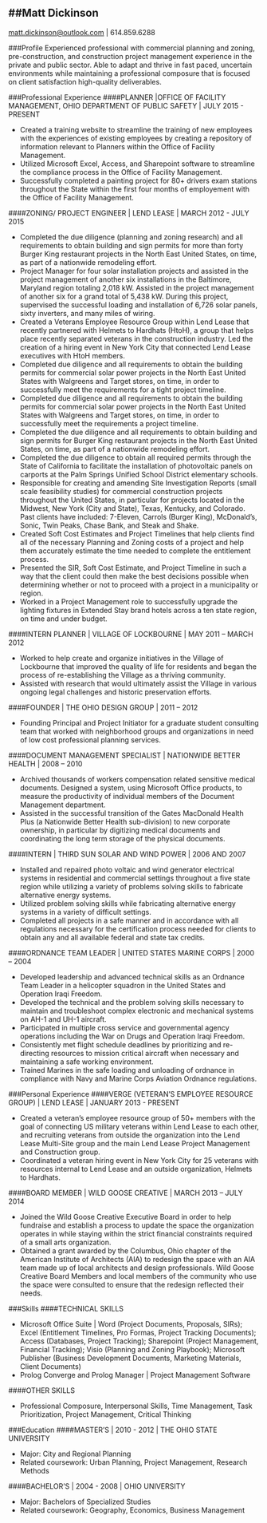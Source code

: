 ##Matt Dickinson
----
matt.dickinson@outlook.com | 614.859.6288

###Profile
Experienced professional with commercial planning and zoning, pre-construction, and construction project management experience in the private and public sector. Able to adapt and thrive in fast paced, uncertain environments while maintaining a professional composure that is focused on client satisfaction high-quality deliverables. 

###Professional Experience
####PLANNER |OFFICE OF FACILITY MANAGEMENT, OHIO DEPARTMENT OF PUBLIC SAFETY | JULY 2015 - PRESENT
- Created a training website to streamline the training of new employees with the experiences of existing employees by creating a repository of information relevant to Planners within the Office of Facility Management. 
- Utilized Microsoft Excel, Access, and Sharepoint software to streamline the compliance process in the Office of Facility Management. 
- Successfully completed a painting project for 80+ drivers exam stations throughout the State within the first four months of employement with the Office of Facility Management.

####ZONING/ PROJECT ENGINEER | LEND LEASE | MARCH 2012 - JULY 2015
- Completed the due diligence (planning and zoning research) and all requirements to obtain building and sign permits for more than forty Burger King restaurant projects in the North East United States, on time, as part of a nationwide remodeling effort.
- Project Manager for four solar installation projects and assisted in the project management of another six installations in the Baltimore, Maryland region totaling 2,018 kW. Assisted in the project management of another six for a grand total of 5,438 kW. During this project, supervised the successful loading and installation of 6,726 solar panels, sixty inverters, and many miles of wiring.
- Created a Veterans Employee Resource Group within Lend Lease that recently partnered with Helmets to Hardhats (HtoH), a group that helps place recently separated veterans in the construction industry. Led the creation of a hiring event in New York City that connected Lend Lease executives with HtoH members.
- Completed due diligence and all requirements to obtain the building permits for commercial solar power projects in the North East United States with Walgreens and Target stores, on time, in order to successfully meet the requirements for a tight project timeline.
- Completed due diligence and all requirements to obtain the building permits for commercial solar power projects in the North East United States with Walgreens and Target stores, on time, in order to successfully meet the requirements a project timeline.
- Completed the due diligence and all requirements to obtain building and sign permits for Burger King restaurant projects in the North East United States, on time, as part of a nationwide remodeling effort.
- Completed the due diligence to obtain all required permits through the State of California to facilitate the installation of photovoltaic panels on carports at the Palm Springs Unified School District elementary schools.
- Responsible for creating and amending Site Investigation Reports (small scale feasibility studies) for commercial construction projects throughout the United States, in particular for projects located in the Midwest, New York (City and State), Texas, Kentucky, and Colorado. Past clients have included: 7-Eleven, Carrols (Burger King), McDonald’s, Sonic, Twin Peaks, Chase Bank, and Steak and Shake. 
- Created Soft Cost Estimates and Project Timelines that help clients find all of the necessary Planning and Zoning costs of a project and help them accurately estimate the time needed to complete the entitlement process. 
- Presented the SIR, Soft Cost Estimate, and Project Timeline in such a way that the client could then make the best decisions possible when determining whether or not to proceed with a project in a municipality or region.
- Worked in a Project Management role to successfully upgrade the lighting fixtures in Extended Stay brand hotels across a ten state region, on time and under budget. 

####INTERN PLANNER | VILLAGE OF LOCKBOURNE | MAY 2011 – MARCH 2012
- Worked to help create and organize initiatives in the Village of Lockbourne that improved the quality of life for residents and began the process of re-establishing the Village as a thriving community. 
- Assisted with research that would ultimately assist the Village in various ongoing legal challenges and historic preservation efforts.

####FOUNDER | THE OHIO DESIGN GROUP | 2011 – 2012
- Founding Principal and Project Initiator for a graduate student consulting team that worked with neighborhood groups and organizations in need of low cost professional planning services.

####DOCUMENT MANAGEMENT SPECIALIST | NATIONWIDE BETTER HEALTH | 2008 – 2010
- Archived thousands of workers compensation related sensitive medical documents. Designed a system, using Microsoft Office products, to measure the productivity of individual members of the Document Management department.
- Assisted in the successful transition of the Gates MacDonald Health Plus (a Nationwide Better Health sub-division) to new corporate ownership, in particular by digitizing medical documents and coordinating the long term storage of the physical documents.

####INTERN | THIRD SUN SOLAR AND WIND POWER | 2006 AND 2007
- Installed and repaired photo voltaic and wind generator electrical systems in residential and commercial settings throughout a five state region while utilizing a variety of problems solving skills to fabricate alternative energy systems.
- Utilized problem solving skills while fabricating alternative energy systems in a variety of difficult settings.
- Completed all projects in a safe manner and in accordance with all regulations necessary for the certification process needed for clients to obtain any and all available federal and state tax credits. 

####ORDNANCE TEAM LEADER | UNITED STATES MARINE CORPS | 2000 – 2004
- Developed leadership and advanced technical skills as an Ordnance Team Leader in a helicopter squadron in the United States and Operation Iraqi Freedom. 
- Developed the technical and the problem solving skills necessary to maintain and troubleshoot complex electronic and mechanical systems on AH-1 and UH-1 aircraft.
- Participated in multiple cross service and governmental agency operations including the War on Drugs and Operation Iraqi Freedom.
- Consistently met flight schedule deadlines by prioritizing and re-directing resources to mission critical aircraft when necessary and maintaining a safe working environment.
- Trained Marines in the safe loading and unloading of ordnance in compliance with Navy and Marine Corps Aviation Ordnance regulations. 

###Personal Experience
####VERGE (VETERAN’S EMPLOYEE RESOURCE GROUP) | LEND LEASE | JANUARY 2013 - PRESENT
- Created a veteran’s employee resource group of 50+ members with the goal of connecting US military veterans within Lend Lease to each other, and recruiting veterans from outside the organization into the Lend Lease Multi-Site group and the main Lend Lease Project Management and Construction group.
- Coordinated a veteran hiring event in New York City for 25 veterans with resources internal to Lend Lease and an outside organization, Helmets to Hardhats. 

####BOARD MEMBER | WILD GOOSE CREATIVE | MARCH 2013 – JULY 2014
- Joined the Wild Goose Creative Executive Board in order to help fundraise and establish a process to update the space the organization operates in while staying within the strict financial constraints required of a small arts organization.
- Obtained a grant awarded by the Columbus, Ohio chapter of the American Institute of Architects (AIA) to redesign the space with an AIA team made up of local architects and design professionals. Wild Goose Creative Board Members and local members of the community who use the space were consulted to ensure that the redesign reflected their needs. 

###Skills 
####TECHNICAL SKILLS
- Microsoft Office Suite | Word (Project Documents, Proposals, SIRs); Excel (Entitlement Timelines, Pro Formas, Project Tracking Documents); Access (Databases, Project Tracking); Sharepoint (Project Management, Financial Tracking); Visio (Planning and Zoning Playbook); Microsoft Publisher (Business Development Documents, Marketing Materials, Client Documents)
- Prolog Converge and Prolog Manager | Project Management Software 

####OTHER SKILLS
- Professional Composure, Interpersonal Skills, Time Management, Task Prioritization, Project Management, Critical Thinking

###Education
####MASTER’S | 2010 - 2012 | THE OHIO STATE UNIVERSITY
- Major: City and Regional Planning
- Related coursework: Urban Planning, Project Management, Research Methods

####BACHELOR’S | 2004 - 2008 | OHIO UNIVERSITY
- Major: Bachelors of Specialized Studies
- Related coursework: Geography, Economics, Business Management

